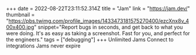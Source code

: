 +++
date = 2022-08-22T23:11:52.314Z
title = "Jam"
link = "https://jam.dev/"
thumbnail = "https://pbs.twimg.com/profile_images/1433473181575270400/ezcXnx8v_400x400.jpg"
snippet="Report bugs in seconds, and get back to what you were doing. It's as easy as taking a screenshot. Fast for you, and perfect for the engineers."
tags = ["debugging"]
+++
Unlimited Jams
Connect to integrations
Jams never expire
